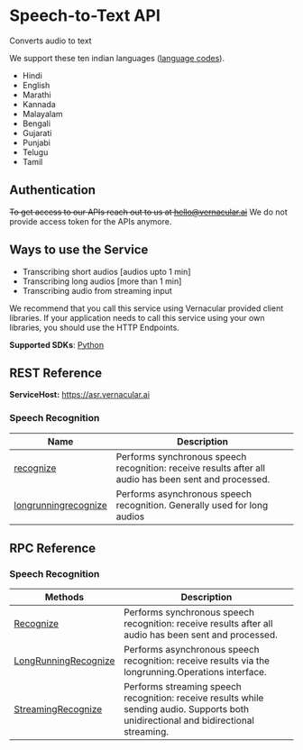 # Speech-to-Text API
Converts audio to text

We support these ten indian languages ([language codes](https://github.com/Vernacular-ai/speech-recognition/blob/master/docs/types/RecognitionConfig.md#languagesupport)).
- Hindi
- English
- Marathi
- Kannada
- Malayalam
- Bengali
- Gujarati
- Punjabi
- Telugu
- Tamil

## Authentication
~~To get access to our APIs reach out to us at hello@vernacular.ai~~
We do not provide access token for the APIs anymore.

## Ways to use the Service
- Transcribing short audios [audios upto 1 min]
- Transcribing long audios [more than 1 min]
- Transcribing audio from streaming input

We recommend that you call this service using Vernacular provided client libraries. If your application needs to call this service using your own libraries, you should use the HTTP Endpoints.

**Supported SDKs**: [Python](https://github.com/Vernacular-ai/speech-recognition/tree/master/python)


## REST Reference

**ServiceHost:** https://asr.vernacular.ai

### Speech Recognition
| Name | Description |
|--|--|
| [recognize](docs/api_reference/Recognize.md) | Performs synchronous speech recognition: receive results after all audio has been sent and processed. |
| [longrunningrecognize](docs/api_reference/LongRunningRecognize.md) | Performs asynchronous speech recognition. Generally used for long audios |


## RPC Reference

### Speech Recognition
| Methods | Description |
|--|--|
|[Recognize](docs/rpc_reference/Recognize.md) | Performs synchronous speech recognition: receive results after all audio has been sent and processed.|
|[LongRunningRecognize](docs/rpc_reference/LongRunningRecognize.md) | Performs asynchronous speech recognition: receive results via the longrunning.Operations interface.|
|[StreamingRecognize](docs/rpc_reference/StreamingRecognize.md)	|Performs streaming speech recognition: receive results while sending audio. Supports both unidirectional and bidirectional streaming.|
